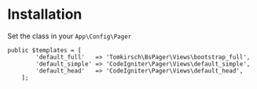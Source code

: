 # Installation
Set the class in your `App\Config\Pager`
```
public $templates = [
		'default_full'   => 'Tomkirsch\BsPager\Views\bootstrap_full',
		'default_simple' => 'CodeIgniter\Pager\Views\default_simple',
		'default_head'   => 'CodeIgniter\Pager\Views\default_head',
	];
```